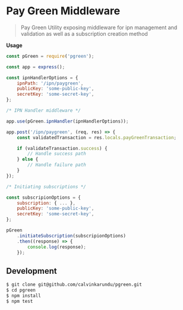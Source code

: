 # Pay Green Middleware

> Pay Green Utility exposing middleware for ipn management and validation as well as a subscription creation method

**Usage**

```js
const pGreen = require('pgreen');

const app = express();

const ipnHandlerOptions = {
    ipnPath: '/ipn/paygreen',
    publicKey: 'some-public-key',
    secretKey: 'some-secret-key',
};

/* IPN Handler middleware */

app.use(pGreen.ipnHandler(ipnHandlerOptions));

app.post('/ipn/paygreen', (req, res) => {
    const validatedTransaction = res.locals.payGreenTransaction;

    if (validateTransaction.success) {
        // Handle success path
    } else {
        // Handle failure path
    }
});

/* Initiating subscriptions */

const subscripionOptions = {
    subscription: { ... },
    publicKey: 'some-public-key',
    secretKey: 'some-secret-key',
};

pGreen
    .initiateSubscription(subscripionOptions)
    .then((response) => {
        console.log(response);
    });
```

## Development

```bash
$ git clone git@github.com/calvinkarundu/pgreen.git
$ cd pgreen
$ npm install
$ npm test
```